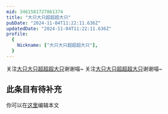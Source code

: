 ```yaml
---
mid: 3461581727861374
title: "大只大只超超超大只"
pubDate: "2024-11-04T11:22:11.636Z"
updatedDate: "2024-11-04T11:22:11.636Z"
profile:
  {
    Nickname: ["大只大只超超超大只"],
  }
---
```


关注[大只大只超超超大只](https://space.bilibili.com/3461581727861374)谢谢喵~ 关注[大只大只超超超大只](https://space.bilibili.com/3461581727861374)谢谢喵~

## 此条目有待补充
你可以在[这里](https://github.com/Yuhanawa/VTuber.ICU-Content/edit/master/v/大只大只超超超大只/index.md)编辑本文

